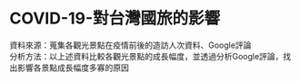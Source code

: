 # COVID-19-對台灣國旅的影響
 資料來源：蒐集各觀光景點在疫情前後的造訪人次資料、Google評論   
 分析方法：以上述資料比較各觀光景點的成長幅度，並透過分析Google評論，找出影響各景點成長幅度多寡的原因
